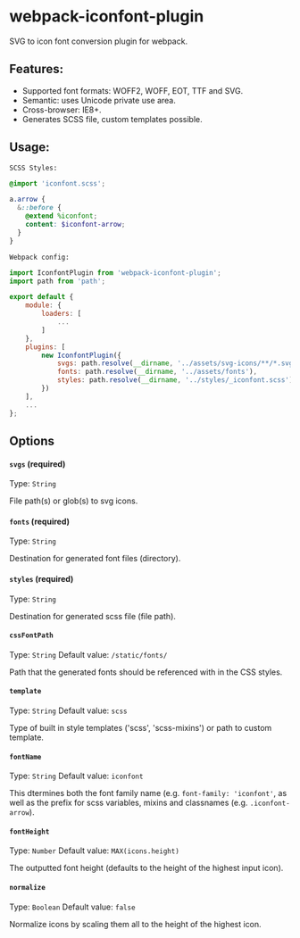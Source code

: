 # webpack-iconfont-plugin

SVG to icon font conversion plugin for webpack.

## Features:

* Supported font formats: WOFF2, WOFF, EOT, TTF and SVG.
* Semantic: uses Unicode private use area.
* Cross-browser: IE8+.
* Generates SCSS file, custom templates possible.

## Usage:

`SCSS Styles:`

```scss
@import 'iconfont.scss';

a.arrow {
  &::before {
    @extend %iconfont;
    content: $iconfont-arrow;
  }
}
```

`Webpack config:`

```js
import IconfontPlugin from 'webpack-iconfont-plugin';
import path from 'path';

export default {
    module: {
        loaders: [
            ...
        ]
    },
    plugins: [
        new IconfontPlugin({
            svgs: path.resolve(__dirname, '../assets/svg-icons/**/*.svg'),
            fonts: path.resolve(__dirname, '../assets/fonts'),
            styles: path.resolve(__dirname, '../styles/_iconfont.scss')
        })
    ],
    ...
};
```

## Options

#### `svgs` (required) 
Type: `String`

File path(s) or glob(s) to svg icons.


#### `fonts` (required) 
Type: `String`

Destination for generated font files (directory).


#### `styles` (required) 
Type: `String`

Destination for generated scss file (file path).


#### `cssFontPath`
Type: `String` Default value: `/static/fonts/`

Path that the generated fonts should be referenced with in the CSS styles.


#### `template`
Type: `String` Default value: `scss`

Type of built in style templates ('scss', 'scss-mixins') or path to custom template.


#### `fontName`
Type: `String` Default value: `iconfont`

This dtermines both the font family name (e.g. `font-family: 'iconfont'`, as well as the prefix for scss variables, mixins and classnames (e.g. `.iconfont-arrow`).


#### `fontHeight`
Type: `Number` Default value: `MAX(icons.height)`

The outputted font height (defaults to the height of the highest input icon).


#### `normalize`
Type: `Boolean` Default value: `false`

Normalize icons by scaling them all to the height of the highest icon.
